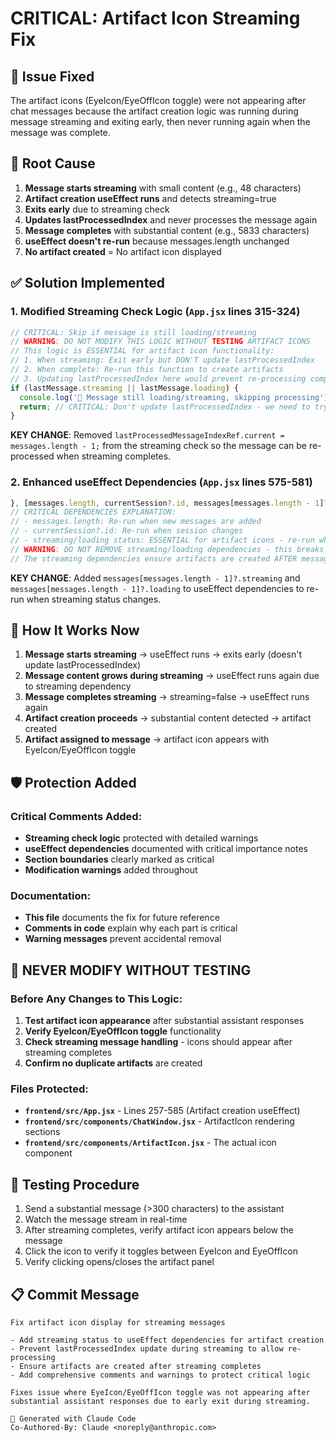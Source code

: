 # CRITICAL: Artifact Icon Streaming Fix

## 🎯 **Issue Fixed**
The artifact icons (EyeIcon/EyeOffIcon toggle) were not appearing after chat messages because the artifact creation logic was running during message streaming and exiting early, then never running again when the message was complete.

## 🔧 **Root Cause**
1. **Message starts streaming** with small content (e.g., 48 characters)
2. **Artifact creation useEffect runs** and detects streaming=true
3. **Exits early** due to streaming check
4. **Updates lastProcessedIndex** and never processes the message again
5. **Message completes** with substantial content (e.g., 5833 characters)
6. **useEffect doesn't re-run** because messages.length unchanged
7. **No artifact created** = No artifact icon displayed

## ✅ **Solution Implemented**

### 1. **Modified Streaming Check Logic** (`App.jsx` lines 315-324)
```javascript
// CRITICAL: Skip if message is still loading/streaming
// WARNING: DO NOT MODIFY THIS LOGIC WITHOUT TESTING ARTIFACT ICONS
// This logic is ESSENTIAL for artifact icon functionality:
// 1. When streaming: Exit early but DON'T update lastProcessedIndex
// 2. When complete: Re-run this function to create artifacts
// 3. Updating lastProcessedIndex here would prevent re-processing completed messages
if (lastMessage.streaming || lastMessage.loading) {
  console.log('🚫 Message still loading/streaming, skipping processing');
  return; // CRITICAL: Don't update lastProcessedIndex - we need to try again when complete
}
```

**KEY CHANGE**: Removed `lastProcessedMessageIndexRef.current = messages.length - 1;` from the streaming check so the message can be re-processed when streaming completes.

### 2. **Enhanced useEffect Dependencies** (`App.jsx` lines 575-581)
```javascript
}, [messages.length, currentSession?.id, messages[messages.length - 1]?.streaming, messages[messages.length - 1]?.loading]); 
// CRITICAL DEPENDENCIES EXPLANATION:
// - messages.length: Re-run when new messages are added
// - currentSession?.id: Re-run when session changes
// - streaming/loading status: ESSENTIAL for artifact icons - re-run when streaming completes
// WARNING: DO NOT REMOVE streaming/loading dependencies - this breaks artifact icon creation
// The streaming dependencies ensure artifacts are created AFTER messages finish streaming
```

**KEY CHANGE**: Added `messages[messages.length - 1]?.streaming` and `messages[messages.length - 1]?.loading` to useEffect dependencies to re-run when streaming status changes.

## 🎯 **How It Works Now**
1. **Message starts streaming** → useEffect runs → exits early (doesn't update lastProcessedIndex)
2. **Message content grows during streaming** → useEffect runs again due to streaming dependency
3. **Message completes streaming** → streaming=false → useEffect runs again
4. **Artifact creation proceeds** → substantial content detected → artifact created
5. **Artifact assigned to message** → artifact icon appears with EyeIcon/EyeOffIcon toggle

## 🛡️ **Protection Added**

### Critical Comments Added:
- **Streaming check logic** protected with detailed warnings
- **useEffect dependencies** documented with critical importance notes
- **Section boundaries** clearly marked as critical
- **Modification warnings** added throughout

### Documentation:
- **This file** documents the fix for future reference
- **Comments in code** explain why each part is critical
- **Warning messages** prevent accidental removal

## 🚨 **NEVER MODIFY WITHOUT TESTING**

### Before Any Changes to This Logic:
1. **Test artifact icon appearance** after substantial assistant responses
2. **Verify EyeIcon/EyeOffIcon toggle** functionality
3. **Check streaming message handling** - icons should appear after streaming completes
4. **Confirm no duplicate artifacts** are created

### Files Protected:
- **`frontend/src/App.jsx`** - Lines 257-585 (Artifact creation useEffect)
- **`frontend/src/components/ChatWindow.jsx`** - ArtifactIcon rendering sections
- **`frontend/src/components/ArtifactIcon.jsx`** - The actual icon component

## 🎯 **Testing Procedure**
1. Send a substantial message (>300 characters) to the assistant
2. Watch the message stream in real-time
3. After streaming completes, verify artifact icon appears below the message
4. Click the icon to verify it toggles between EyeIcon and EyeOffIcon
5. Verify clicking opens/closes the artifact panel

## 📋 **Commit Message**
```
Fix artifact icon display for streaming messages

- Add streaming status to useEffect dependencies for artifact creation
- Prevent lastProcessedIndex update during streaming to allow re-processing
- Ensure artifacts are created after streaming completes
- Add comprehensive comments and warnings to protect critical logic

Fixes issue where EyeIcon/EyeOffIcon toggle was not appearing after 
substantial assistant responses due to early exit during streaming.

🤖 Generated with Claude Code
Co-Authored-By: Claude <noreply@anthropic.com>
```